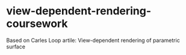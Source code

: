 # view-dependent-rendering-coursework
Based on Carles Loop artile: View-dependent rendering of parametric surface
